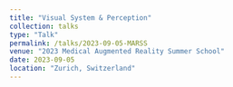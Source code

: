 ```yaml
---
title: "Visual System & Perception"
collection: talks
type: "Talk"
permalink: /talks/2023-09-05-MARSS
venue: "2023 Medical Augmented Reality Summer School"
date: 2023-09-05
location: "Zurich, Switzerland"
---
```


<!---
your comment goes here
This is a description of your talk, which is a markdown files that can be all markdown-ified like any other post. Yay markdown!
-->
